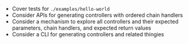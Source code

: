 - Cover tests for `./examples/hello-world`
- Consider APIs for generating controllers with ordered chain handlers
- Consider a mechanism to explore all controllers and their expected parameters, chain handlers, and expected return values
- Consider a CLI for generating controllers and related thingies
